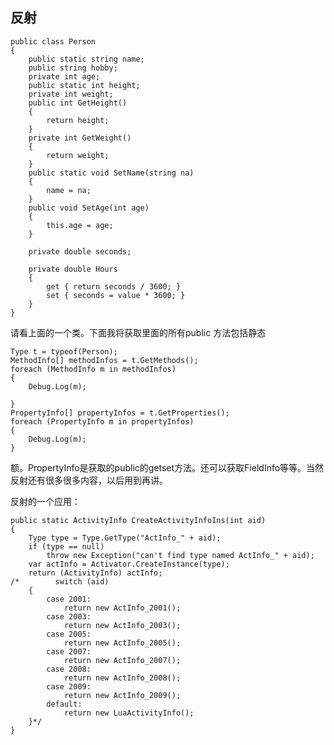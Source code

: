 ## 反射  
	public class Person
    {
        public static string name;
        public string hobby;
        private int age;
        public static int height;
        private int weight;
        public int GetHeight()
        {
            return height;
        }
        private int GetWeight()
        {
            return weight;
        }
        public static void SetName(string na)
        {
            name = na;
        }
        public void SetAge(int age)
        {
            this.age = age;
        }

        private double seconds;

        private double Hours
        {
            get { return seconds / 3600; }
            set { seconds = value * 3600; }
        }
    }

请看上面的一个类。下面我将获取里面的所有public 方法包括静态  

	Type t = typeof(Person);
    MethodInfo[] methodInfos = t.GetMethods();
    foreach (MethodInfo m in methodInfos)
    {
        Debug.Log(m);

    }
    PropertyInfo[] propertyInfos = t.GetProperties();
    foreach (PropertyInfo m in propertyInfos)
    {
        Debug.Log(m);
    }
额。PropertyInfo是获取的public的getset方法。还可以获取FieldInfo等等。当然反射还有很多很多内容，以后用到再讲。  

反射的一个应用：  

    public static ActivityInfo CreateActivityInfoIns(int aid)
    {
        Type type = Type.GetType("ActInfo_" + aid);
        if (type == null)
            throw new Exception("can't find type named ActInfo_" + aid);
        var actInfo = Activator.CreateInstance(type);
        return (ActivityInfo) actInfo;
	/*        switch (aid)
        {
            case 2001:
                return new ActInfo_2001();
            case 2003:
                return new ActInfo_2003();
            case 2005:
                return new ActInfo_2005();
            case 2007:
                return new ActInfo_2007();
            case 2008:
                return new ActInfo_2008();
            case 2009:
                return new ActInfo_2009();
            default:
                return new LuaActivityInfo();
        }*/
    }